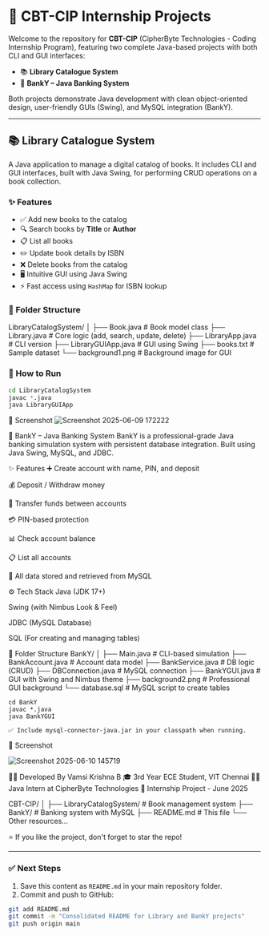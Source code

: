 # 💼 CBT-CIP Internship Projects

Welcome to the repository for **CBT-CIP** (CipherByte Technologies - Coding Internship Program), featuring two complete Java-based projects with both CLI and GUI interfaces:

- 📚 **Library Catalogue System**
- 🏦 **BankY – Java Banking System**

Both projects demonstrate Java development with clean object-oriented design, user-friendly GUIs (Swing), and MySQL integration (BankY).

---

## 📚 Library Catalogue System

A Java application to manage a digital catalog of books. It includes CLI and GUI interfaces, built with Java Swing, for performing CRUD operations on a book collection.

### ✨ Features

- ✅ Add new books to the catalog  
- 🔍 Search books by **Title** or **Author**  
- 📋 List all books  
- ✏️ Update book details by ISBN  
- ❌ Delete books from the catalog  
- 🖥️ Intuitive GUI using Java Swing  
- ⚡ Fast access using `HashMap` for ISBN lookup

### 📁 Folder Structure

LibraryCatalogSystem/
│
├── Book.java # Book model class
├── Library.java # Core logic (add, search, update, delete)
├── LibraryApp.java # CLI version
├── LibraryGUIApp.java # GUI using Swing
├── books.txt # Sample dataset
└── background1.png # Background image for GUI


### 🚀 How to Run

```bash
cd LibraryCatalogSystem
javac *.java
java LibraryGUIApp
```
📸 Screenshot
![Screenshot 2025-06-09 172222](https://github.com/user-attachments/assets/da32842c-4894-4772-b1cf-add5dc889be5)



🏦 BankY – Java Banking System
BankY is a professional-grade Java banking simulation system with persistent database integration. Built using Java Swing, MySQL, and JDBC.

✨ Features
➕ Create account with name, PIN, and deposit

💰 Deposit / Withdraw money

🔁 Transfer funds between accounts

💳 PIN-based protection

📊 Check account balance

📋 List all accounts

💾 All data stored and retrieved from MySQL

⚙️ Tech Stack
Java (JDK 17+)

Swing (with Nimbus Look & Feel)

JDBC (MySQL Database)

SQL (For creating and managing tables)

📁 Folder Structure
BankY/
│
├── Main.java             # CLI-based simulation
├── BankAccount.java      # Account data model
├── BankService.java      # DB logic (CRUD)
├── DBConnection.java     # MySQL connection
├── BankYGUI.java         # GUI with Swing and Nimbus theme
├── background2.png       # Professional GUI background
└── database.sql          # MySQL script to create tables
```
cd BankY
javac *.java
java BankYGUI

✅ Include mysql-connector-java.jar in your classpath when running.
```
📸 Screenshot

![Screenshot 2025-06-10 145719](https://github.com/user-attachments/assets/d487487f-cac7-43a7-baf5-f94c73fbb678)

🧑‍💻 Developed By
Vamsi Krishna B
🎓 3rd Year ECE Student, VIT Chennai
👨‍💻 Java Intern at CipherByte Technologies
📅 Internship Project - June 2025

CBT-CIP/
│
├── LibraryCatalogSystem/   # Book management system
├── BankY/                  # Banking system with MySQL
├── README.md               # This file
└── Other resources...

⭐ If you like the project, don't forget to star the repo!

---

### ✅ Next Steps

1. Save this content as `README.md` in your main repository folder.
2. Commit and push to GitHub:

```bash
git add README.md
git commit -m "Consolidated README for Library and BankY projects"
git push origin main
```

